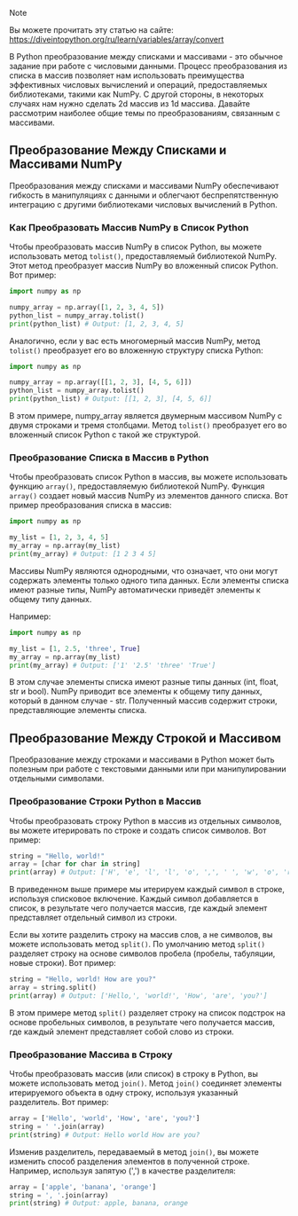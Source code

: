 > [!NOTE]
> Вы можете прочитать эту статью на сайте: https://diveintopython.org/ru/learn/variables/array/convert

В Python преобразование между списками и массивами - это обычное задание при работе с числовыми данными. Процесс преобразования из списка в массив позволяет нам использовать преимущества эффективных числовых вычислений и операций, предоставляемых библиотеками, такими как NumPy. С другой стороны, в некоторых случаях нам нужно сделать 2d массив из 1d массива. Давайте рассмотрим наиболее общие темы по преобразованиям, связанным с массивами.

## Преобразование Между Списками и Массивами NumPy

Преобразования между списками и массивами NumPy обеспечивают гибкость в манипуляциях с данными и облегчают беспрепятственную интеграцию с другими библиотеками числовых вычислений в Python.

### Как Преобразовать Массив NumPy в Список Python

Чтобы преобразовать массив NumPy в список Python, вы можете использовать метод `tolist()`, предоставляемый библиотекой NumPy. Этот метод преобразует массив NumPy во вложенный список Python. Вот пример:

```python
import numpy as np

numpy_array = np.array([1, 2, 3, 4, 5])
python_list = numpy_array.tolist()
print(python_list) # Output: [1, 2, 3, 4, 5]
```

Аналогично, если у вас есть многомерный массив NumPy, метод `tolist()` преобразует его во вложенную структуру списка Python:

```python
import numpy as np

numpy_array = np.array([[1, 2, 3], [4, 5, 6]])
python_list = numpy_array.tolist()
print(python_list) # Output: [[1, 2, 3], [4, 5, 6]]
```

В этом примере, numpy_array является двумерным массивом NumPy с двумя строками и тремя столбцами. Метод `tolist()` преобразует его во вложенный список Python с такой же структурой.

### Преобразование Списка в Массив в Python

Чтобы преобразовать список Python в массив, вы можете использовать функцию `array()`, предоставляемую библиотекой NumPy. Функция `array()` создает новый массив NumPy из элементов данного списка. Вот пример преобразования списка в массив:

```python
import numpy as np

my_list = [1, 2, 3, 4, 5]
my_array = np.array(my_list)
print(my_array) # Output: [1 2 3 4 5]
```

Массивы NumPy являются однородными, что означает, что они могут содержать элементы только одного типа данных. Если элементы списка имеют разные типы, NumPy автоматически приведёт элементы к общему типу данных.

Например:

```python
import numpy as np

my_list = [1, 2.5, 'three', True]
my_array = np.array(my_list)
print(my_array) # Output: ['1' '2.5' 'three' 'True']
```

В этом случае элементы списка имеют разные типы данных (int, float, str и bool). NumPy приводит все элементы к общему типу данных, который в данном случае - str. Полученный массив содержит строки, представляющие элементы списка.

## Преобразование Между Строкой и Массивом

Преобразование между строками и массивами в Python может быть полезным при работе с текстовыми данными или при манипулировании отдельными символами.

### Преобразование Строки Python в Массив

Чтобы преобразовать строку Python в массив из отдельных символов, вы можете итерировать по строке и создать список символов. Вот пример:

```python
string = "Hello, world!"
array = [char for char in string]
print(array) # Output: ['H', 'e', 'l', 'l', 'o', ',', ' ', 'w', 'o', 'r', 'l', 'd', '!']
```

В приведенном выше примере мы итерируем каждый символ в строке, используя списковое включение. Каждый символ добавляется в список, в результате чего получается массив, где каждый элемент представляет отдельный символ из строки.

Если вы хотите разделить строку на массив слов, а не символов, вы можете использовать метод `split()`. По умолчанию метод `split()` разделяет строку на основе символов пробела (пробелы, табуляции, новые строки). Вот пример:

```python
string = "Hello, world! How are you?"
array = string.split()
print(array) # Output: ['Hello,', 'world!', 'How', 'are', 'you?']
```

В этом примере метод `split()` разделяет строку на список подстрок на основе пробельных символов, в результате чего получается массив, где каждый элемент представляет собой слово из строки.

### Преобразование Массива в Строку

Чтобы преобразовать массив (или список) в строку в Python, вы можете использовать метод `join()`. Метод `join()` соединяет элементы итерируемого объекта в одну строку, используя указанный разделитель. Вот пример:

```python
array = ['Hello', 'world', 'How', 'are', 'you?']
string = ' '.join(array)
print(string) # Output: Hello world How are you?
```

Изменив разделитель, передаваемый в метод `join()`, вы можете изменить способ разделения элементов в полученной строке. Например, используя запятую (',') в качестве разделителя:

```python
array = ['apple', 'banana', 'orange']
string = ', '.join(array)
print(string) # Output: apple, banana, orange
```
